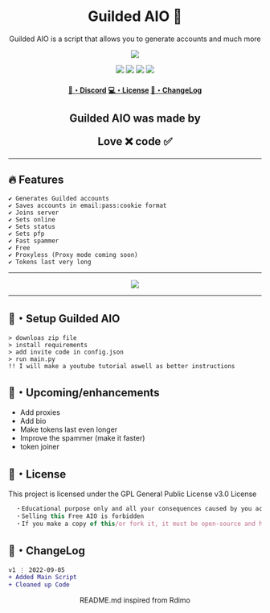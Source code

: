 <h1 align="center">
  Guilded AIO 👻
</h1>

<p align="center">
  Guilded AIO is a script that allows you to generate accounts and much more
</p>

<p align="center"> 
  <kbd>
<img src="https://cdn.discordapp.com/attachments/1004679809365975100/1016358335458586695/68747470733a2f2f63646e2e646973636f72646170702e636f6d2f6174746163686d656e74732f3937393834313732393533383638373031372f3938303532303630353431353736383131342f30332d67666c697463682e6a7067.jpg"></img>
  </kbd>
</p>

<p align="center">
  <img src="https://img.shields.io/github/languages/top/sfx2me/Guilded-AIO?style=flat-square"> </a>
  <img src="https://img.shields.io/github/last-commit/sfx2me/Guilded-AIO?style=flat-square"> </a>
  <img src="https://img.shields.io/github/stars/sfx2me/Guilded-AIO?color=7F9DE0&label=Stars&style=flat-square"> </a>
  <img src="https://img.shields.io/github/forks/sfx2me/Guilded-AIO?color=7F9DE0&label=Forks&style=flat-square"> </a>
</p>

<h4 align="center">
  <a href="https://discord.gg/QbWGVZvRWc">🌌・Discord</a>
  <a href="https://github.com/sfx2me/Guilded-AIO#license">💻・License</a>
  <a href="https://github.com/sfx2me/Guilded-AIO#changelog">📜・ChangeLog</a>
</h4>

<h2 align="center">
  Guilded AIO was made by

Love ❌ code ✅

</h2>

---

## :fire: Features
```sh-session
✔ Generates Guilded accounts
✔ Saves accounts in email:pass:cookie format
✔ Joins server
✔ Sets online
✔ Sets status
✔ Sets pfp 
✔ Fast spammer
✔ Free
✔ Proxyless (Proxy mode coming soon)
✔ Tokens last very long
```
---
<p align="center"> 
  <kbd>
<img src="https://cdn.discordapp.com/attachments/1004679809365975100/1016395889281093762/unknown.png"></img>
  </kbd>
</p>

---

## 🚀・Setup Guilded AIO

```sh-session
> downloas zip file
> install requirements
> add invite code in config.json
> run main.py
!! I will make a youtube tutorial aswell as better instructions
```

## 🎉・Upcoming/enhancements

- Add proxies
- Add bio
- Make tokens last even longer
- Improve the spammer (make it faster)
- token joiner

## 📄・License

This project is licensed under the GPL General Public License v3.0 License
```js
  ・Educational purpose only and all your consequences caused by you actions is your responsibility
  ・Selling this Free AIO is forbidden
  ・If you make a copy of this/or fork it, it must be open-source and have credits linking to this repo
```

## 💭・ChangeLog

```diff
v1 ⋮ 2022-09-05
+ Added Main Script
+ Cleaned up Code
```

<p align="center">
  README.md inspired from Rdimo
</p>

